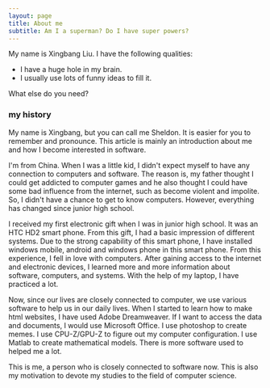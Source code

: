 ```yaml
---
layout: page
title: About me
subtitle: Am I a superman? Do I have super powers?
---
```


My name is Xingbang Liu. I have the following qualities:

- I have a huge hole in my brain.
- I usually use lots of funny ideas to fill it. 

What else do you need?

### my history

My name is Xingbang, but you can call me Sheldon. It is easier for you to remember and pronounce. This article is mainly an introduction about me and how I become interested in software. 

I'm from China. When I was a little kid, I didn't expect myself to have any connection to computers and software. The reason is, my father thought I could get addicted to computer games and he also thought I could have some bad influence from the internet, such as become violent and impolite. So, I didn't have a chance to get to know computers. However, everything has changed since junior high school.

I received my first electronic gift when I was in junior high school. It was an HTC HD2 smart phone. From this gift, I had a basic impression of different systems. Due to the strong capability of this smart phone, I have installed windows mobile, android and windows phone in this smart phone. From this experience, I fell in love with computers. After gaining access to the internet and electronic devices, I learned more and more information about software, computers, and systems. With the help of my laptop, I have practiced a lot.

Now, since our lives are closely connected to computer, we use various software to help us in our daily lives. When I started to learn how to make html websites, I have used Adobe Dreamweaver. If I want to access the data and documents, I would use Microsoft Office. I use photoshop to create memes. I use CPU-Z/GPU-Z to figure out my computer configuration. I use Matlab to create mathematical models. There is more software used to helped me a lot.

This is me, a person who is closely connected to software now. This is also my motivation to devote my studies to the field of computer science.

